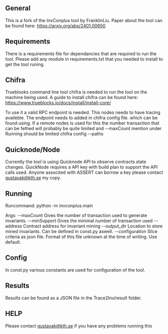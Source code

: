 ## General

This is a fork of the InvConplus tool by FranklinLiu.
Paper about the tool can be found here: https://arxiv.org/abs/2401.00650

## Requirements

There is a requirements file for dependancies that are required to run the tool. Please add any module in requirements.txt that you needed to install to get the tool runing.

## Chifra

Trueblooks command line tool chifra is needed to run the tool on the machine being used.
A guide to install chifra can be found here:
https://www.trueblocks.io/docs/install/install-core/

To use it a valid RPC endpoint is needed. This nodes needs to have tracing availeble. The endpoint needs to added in chifra config file.
which can be found using. If a remote nodes is used for this the number transaction that can be fethed will probably be quite limited
and --maxCount mention under Running should be limited
chifra config --paths

## Quicknode/Node

Currently the tool is using Quicknode API to observe contracts state changes. QuickNode requires a API key with build plan to support the
API calls used. Anyone associted with ASSERT can borrow a key please
contact gustavak@kth.se my copy.

## Running

Runcommand:
python -m invconplus.main

Args:
--maxCount
Gives the number of transaction used to generate invariants.
--minSupport
Gives the minimal number of transaction used
--address
Contract address for invariant mining
--output_dir
Location to store mined invariants.
Can be defined in const.py aswell.
--configuration
Slice criteria as json file. Format of this file unknown at the time of writing. Use default.

## Config

In const.py various constants are used for configuration of the tool.

## Results

Results can be found as a JSON file in the Trace2Inv/result folder.

## HELP

Please contact gustavak@kth.se if you have any problems running this
